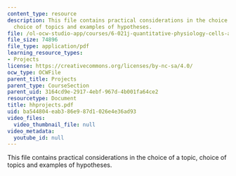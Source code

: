 ```yaml
---
content_type: resource
description: This file contains practical considerations in the choice of a topic,
  choice of topics and examples of hypotheses.
file: /ol-ocw-studio-app/courses/6-021j-quantitative-physiology-cells-and-tissues-fall-2004/ba544804eab386e987d1026e4e36ad93_hhprojects.pdf
file_size: 74896
file_type: application/pdf
learning_resource_types:
- Projects
license: https://creativecommons.org/licenses/by-nc-sa/4.0/
ocw_type: OCWFile
parent_title: Projects
parent_type: CourseSection
parent_uid: 3164cd9e-2917-4ebf-967d-4b001fa64ce2
resourcetype: Document
title: hhprojects.pdf
uid: ba544804-eab3-86e9-87d1-026e4e36ad93
video_files:
  video_thumbnail_file: null
video_metadata:
  youtube_id: null
---
```

This file contains practical considerations in the choice of a topic, choice of topics and examples of hypotheses.